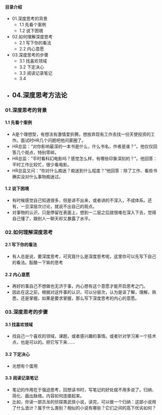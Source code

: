 #### 目录介绍
- 01.深度思考的背景
    - 1.1 先看个案例
    - 1.2 说下困境
- 02.如何理解深度思考
    - 2.1 写下你的看法
    - 2.2 内心意愿
- 03.深度思考的步骤
    - 3.1 找喜欢领域
    - 3.2 下定决心
    - 3.3 阅读记录笔记
    - 3.4 
- 04.深度思考方法论
    - 



### 01.深度思考的背景
#### 1.1 先看个案例
- A是个理想型，有想法有激情爱折腾，想放弃现有工作去找一份天使投资的工作。面试时HR几个问题吧他问蒙圈了。
- HR总监：“对你影响最深的一本书是什么，什么书名，作者是谁？”。他仅仅回答几个观点，特别零碎。
- HR总监：“平时看科幻电影吗？感觉怎么样，有哪些印象深刻的？”。他回答：平时工作比较忙，很少看电影。
- HR总监又问：“你对什么痴迷？痴迷到什么程度？”他回答：除了工作、看些书确实没对什么事物痴迷过。


#### 1.2 说下困境
- 有时候感觉自己知道很多，但是讲不出来，或者讲的不深入，不成体系。还有，一旦深层次讨论，就说不出自己的观点。
- 对事物的认识，只是停留在表面上，想到一二层之后就很难在深入下去，觉得自己懂了，跟别人一聊天却又暴露了水平。


### 02.如何理解深度思考
#### 2.1 写下你的看法
- 有人总是说，要深度思考，可究竟什么是深度思考呢，这里你可以先写下自己的看法。酝酿一下紫的思考


#### 2.2 内心意愿
- 再好的事自己不想做也无济于事，内心想有这个意愿才能开启思考之门。
- 因此在这之前，根据对这件事的认识，可以分层次，认为是该了解，理解，熟悉，还是掌握。如果是要求掌握，那么写下深度思考的内心的意愿。


### 03.深度思考的步骤
#### 3.1 找喜欢领域
- 找自己一个喜欢的领域，课题，或者感兴趣的事情。或者针对学习某一个技术点，也是可以的。把它写下来……


#### 3.2 下定决心
- 光想有个蛋用
 

#### 3.3 阅读记录笔记
- 笔记的作用在于强迫思考，回想读书时，写笔记的好处就不用多说了。归纳、简化、画出脉络。内容如何连接起来。
- 比如，你读一部古龙的侦探类武侠小说，读完，可以做一个归纳：这部小说用了什么诡计？属于什么类别？相似的小说有哪些？它们之间的高下优劣如何？








  

  
